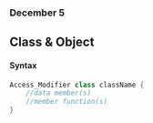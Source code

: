 ### December 5

## Class & Object

#### Syntax
```cpp
Access_Modifier class className {
    //data member(s)
    //member function(s)
}
```

